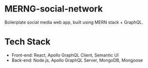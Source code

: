 # MERNG-social-network
Boilerplate social media web app, built using MERN stack + GraphQL.

# Tech Stack
* Front-end: React, Apollo GraphQL Client, Semantic UI
* Back-end: Node.js, Apollo GraphQL Server, MongoDB, Mongoose
